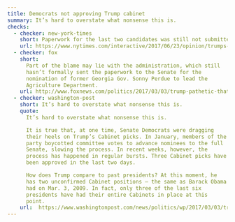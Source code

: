 ```yaml
---
title: Democrats not approving Trump cabinet
summary: It’s hard to overstate what nonsense this is.
checks:
  - checker: new-york-times
    short: Paperwork for the last two candidates was still not submitted to the Senate.
    url: https://www.nytimes.com/interactive/2017/06/23/opinion/trumps-lies.html
  - checker: fox
    short:
      Part of the blame may lie with the administration, which still
      hasn’t formally sent the paperwork to the Senate for the
      nomination of former Georgia Gov. Sonny Perdue to lead the
      Agriculture Department.
    url: http://www.foxnews.com/politics/2017/03/03/trump-pathetic-that-dems-have-not-approved-full-cabinet.html
  - checker: washington-post
    short: It’s hard to overstate what nonsense this is.
    quote:
      It’s hard to overstate what nonsense this is.

      It is true that, at one time, Senate Democrats were dragging
      their heels on Trump’s Cabinet picks. In January, members of the
      party boycotted committee votes to advance nominees to the full
      Senate, slowing the process. In recent weeks, however, the
      process has happened in regular bursts. Three Cabinet picks have
      been approved in the last two days.

      How does Trump compare to past presidents? At this moment, he
      has two unconfirmed Cabinet positions — the same as Barack Obama
      had on Mar. 3, 2009. In fact, only three of the last six
      presidents have had their entire Cabinets in place at this
      point.
    url:  https://www.washingtonpost.com/news/politics/wp/2017/03/03/trump-is-blaming-the-democrats-for-cabinet-delays-that-are-normal-and-his-own-fault/
---
```

